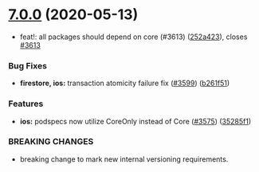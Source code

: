 # [7.0.0](https://github.com/invertase/react-native-firebase/tree/master/packages/firestore/compare/@react-native-firebase/firestore@7.0.0...@react-native-firebase/firestore@7.0.0) (2020-05-13)


* feat!: all packages should depend on core (#3613) ([252a423](https://github.com/invertase/react-native-firebase/tree/master/packages/firestore/commit/252a4239e98a0f2a55c4afcd2d82e4d5f97e65e9)), closes [#3613](https://github.com/invertase/react-native-firebase/tree/master/packages/firestore/issues/3613)


### Bug Fixes

* **firestore, ios:** transaction atomicity failure fix ([#3599](https://github.com/invertase/react-native-firebase/tree/master/packages/firestore/issues/3599)) ([b261f51](https://github.com/invertase/react-native-firebase/tree/master/packages/firestore/commit/b261f518b3736bf6dab45666059662f02e7c6626))


### Features

* **ios:** podspecs now utilize CoreOnly instead of Core ([#3575](https://github.com/invertase/react-native-firebase/tree/master/packages/firestore/issues/3575)) ([35285f1](https://github.com/invertase/react-native-firebase/tree/master/packages/firestore/commit/35285f1655b16d05e6630fc556f95cccfb707ee4))


### BREAKING CHANGES

* breaking change to mark new internal versioning requirements.



